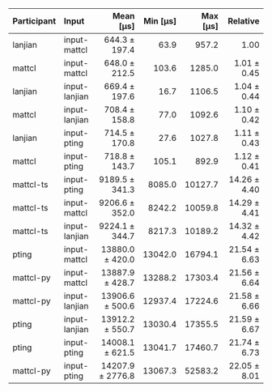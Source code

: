 | Participant | Input | Mean [µs] | Min [µs] | Max [µs] | Relative |
|:---|:---|---:|---:|---:|---:|
| lanjian | input-mattcl | 644.3 ± 197.4 | 63.9 | 957.2 | 1.00 |
| mattcl | input-mattcl | 648.0 ± 212.5 | 103.6 | 1285.0 | 1.01 ± 0.45 |
| lanjian | input-lanjian | 669.4 ± 197.6 | 16.7 | 1106.5 | 1.04 ± 0.44 |
| mattcl | input-lanjian | 708.4 ± 158.8 | 77.0 | 1092.6 | 1.10 ± 0.42 |
| lanjian | input-pting | 714.5 ± 170.8 | 27.6 | 1027.8 | 1.11 ± 0.43 |
| mattcl | input-pting | 718.8 ± 143.7 | 105.1 | 892.9 | 1.12 ± 0.41 |
| mattcl-ts | input-pting | 9189.5 ± 341.3 | 8085.0 | 10127.7 | 14.26 ± 4.40 |
| mattcl-ts | input-mattcl | 9206.6 ± 352.0 | 8242.2 | 10059.8 | 14.29 ± 4.41 |
| mattcl-ts | input-lanjian | 9224.1 ± 344.7 | 8217.3 | 10189.2 | 14.32 ± 4.42 |
| pting | input-mattcl | 13880.0 ± 420.0 | 13042.0 | 16794.1 | 21.54 ± 6.63 |
| mattcl-py | input-mattcl | 13887.9 ± 428.7 | 13288.2 | 17303.4 | 21.56 ± 6.64 |
| mattcl-py | input-lanjian | 13906.6 ± 500.6 | 12937.4 | 17224.6 | 21.58 ± 6.66 |
| pting | input-lanjian | 13912.2 ± 550.7 | 13030.4 | 17355.5 | 21.59 ± 6.67 |
| pting | input-pting | 14008.1 ± 621.5 | 13041.7 | 17460.7 | 21.74 ± 6.73 |
| mattcl-py | input-pting | 14207.9 ± 2776.8 | 13067.3 | 52583.2 | 22.05 ± 8.01 |
